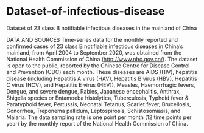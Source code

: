 # Dataset-of-infectious-disease
Dataset of 23 class B notifiable infectious diseases in the mainland of China

DATA AND SOURCES
 Time-series data for the monthly reported and confirmed cases of 23 class B notifiable infectious diseases in China’s mainland, from April 2004 to September 2020, was obtained from the National Health Commission of China (http://www.nhc.gov.cn/). The dataset is open to the public, reported by the Chinese Centre for Disease Control and Prevention (CDC) each month. These diseases are AIDS (HIV), hepatitis disease (including Hepatitis A virus (HAV), Hepatitis B virus (HBV), Hepatitis C virus (HCV), and Hepatitis E virus (HEV)), Measles, Haemorrhagic fevers, Dengue, and severe dengue, Rabies, Japanese encephalitis, Anthrax, Shigella species or Entamoeba histolytica, Tuberculosis, Typhoid fever & Paratyphoid fever, Pertussis, Neonatal Tetanus, Scarlet fever, Brucellosis, Gonorrhea, Treponema pallidum, Leptospirosis, Schistosomiasis, and Malaria. The data sampling rate is one point per month (12 time points per year) by the monthly report of the National Health Commission of China.
